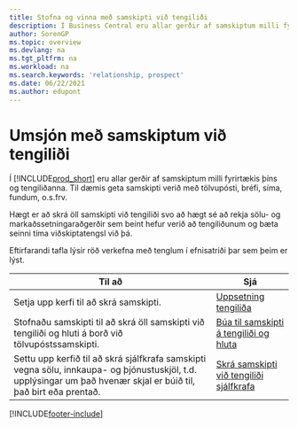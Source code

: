 ```yaml
---
title: Stofna og vinna með samskipti við tengiliði
description: Í Business Central eru allar gerðir af samskiptum milli fyrirtækis þíns og tengiliðanna. Lestu um leiðir til að stofna og hafa umsjón með tengiliðum þínum.
author: SorenGP
ms.topic: overview
ms.devlang: na
ms.tgt_pltfrm: na
ms.workload: na
ms.search.keywords: 'relationship, prospect'
ms.date: 06/22/2021
ms.author: edupont
---
```

# <a name="managing-interactions-with-your-contacts"></a>Umsjón með samskiptum við tengiliði
Í [!INCLUDE[prod_short](includes/prod_short.md)] eru allar gerðir af samskiptum milli fyrirtækis þíns og tengiliðanna. Til dæmis geta samskipti verið með tölvupósti, bréfi, síma, fundum, o.s.frv.

Hægt er að skrá öll samskipti við tengiliði svo að hægt sé að rekja sölu- og markaðssetningaraðgerðir sem beint hefur verið að tengiliðunum og bæta seinni tíma viðskiptatengsl við þá.

Eftirfarandi tafla lýsir röð verkefna með tenglum í efnisatriði þar sem þeim er lýst.

| Til að | Sjá |
| --- | --- |
| Setja upp kerfi til að skrá samskipti. |[Uppsetning tengiliða](marketing-setup-contacts.md) |
|Stofnaðu samskipti til að skrá öll samskipti við tengiliði og hluti á borð við tölvupóstssamskipti.|[Búa til samskipti á tengiliði og hluta](marketing-how-create-interactions.md)|
|Settu upp kerfið til að skrá sjálfkrafa samskipti vegna sölu, innkaupa- og þjónustuskjöl, t.d. upplýsingar um það hvenær skjal er búið til, það birt eða prentað.|[Skrá samskipti við tengiliði sjálfkrafa](marketing-auto-record-interactions.md)|


[!INCLUDE[footer-include](includes/footer-banner.md)]
